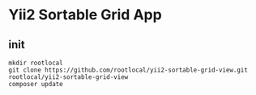 # Yii2 Sortable Grid App

## init

~~~shell
mkdir rootlocal
git clone https://github.com/rootlocal/yii2-sortable-grid-view.git rootlocal/yii2-sortable-grid-view
composer update
~~~